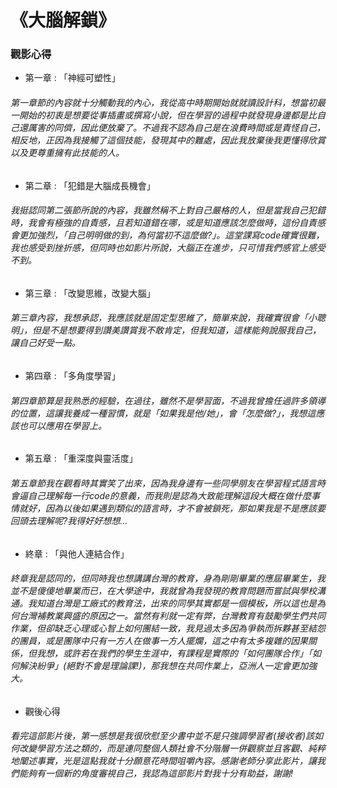 # 《大腦解鎖》 
### 觀影心得

* 第一章 : 「神經可塑性」

###### 第一章節的內容就十分觸動我的內心，我從高中時期開始就就讀設計科，想當初最一開始的初衷是想要從事插畫或撰寫小說，但在學習的過程中就發現身邊都是比自己還厲害的同儕，因此便放棄了。不過我不認為自己是在浪費時間或是責怪自己，相反地，正因為我接觸了這個技能，發現其中的難處，因此我放棄後我更懂得欣賞以及更尊重擁有此技能的人。

* 第二章 : 「犯錯是大腦成長機會」

###### 我挺認同第二張節所說的內容，我雖然稱不上對自己嚴格的人，但是當我自己犯錯時，我會有極強的自責感，且若知道錯在哪，或是知道應該怎麼做時，這份自責感會更加強烈，「自己明明做的到，為何當初不這麼做?」。這堂課寫code確實很難，我也感受到挫折感，但同時也如影片所說，大腦正在進步，只可惜我們感官上感受不到。

* 第三章 : 「改變思維，改變大腦」

###### 第三章內容，我想承認，我應該就是固定型思維了，簡單來說，我確實很會「小聰明」，但是不是想要得到讚美讚賞我不敢肯定，但我知道，這樣能夠說服我自己，讓自己好受一點。

* 第四章 : 「多角度學習」

###### 第四章節算是我熟悉的經驗，在過往，雖然不是學習面，不過我曾擔任過許多領導的位置，這讓我養成一種習慣，就是「如果我是他/她」，會「怎麼做?」，我想這應該也可以應用在學習上。

* 第五章 : 「重深度與靈活度」

###### 第五章節我在觀看時其實笑了出來，因為我身邊有一些同學朋友在學習程式語言時會逼自己理解每一行code的意義，而我則是認為大致能理解這段大概在做什麼事情就好，因為以後如果遇到類似的語言時，才不會被鎖死，那如果我是不是應該要回頭去理解呢?我得好好想想...

* 終章 : 「與他人連結合作」

###### 終章我是認同的，但同時我也想講講台灣的教育，身為剛剛畢業的應屆畢業生，我並不是傻傻地畢業而已，在大學途中，我就曾為我發現的教育問題而嘗試與學校溝通。我知道台灣是工廠式的教育法，出來的同學其實都是一個模板，所以這也是為何台灣補教業興盛的原因之一。當然有利就一定有弊，台灣教育有鼓勵學生們共同作業，但卻缺乏心理或心智上如何團結一致，我見過太多因為爭執而拆夥甚至結怨的團員，或是團隊中只有一方人在做事一方人擺爛，這之中有太多複雜的因果關係，但我想，或許若在我們的學生生涯中，有課程是實際的「如何團隊合作」「如何解決紛爭」(絕對不會是理論課!)，那我想在共同作業上，亞洲人一定會更加強大。

* 觀後心得

###### 看完這部影片後，第一感想是我很欣慰至少書中並不是只強調學習者(接收者)該如何改變學習方法之類的，而是連同整個人類社會不分階層一併觀察並且客觀、純粹地闡述事實，光是這點我就十分願意花時間咀嚼內容。感謝老師分享此影片，讓我們能夠有一個新的角度審視自己，我認為這部影片對我十分有助益，謝謝!